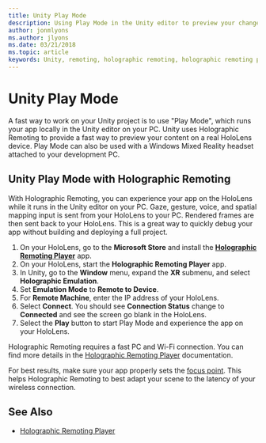 ```yaml
---
title: Unity Play Mode
description: Using Play Mode in the Unity editor to preview your changes on a device without deploying an app.
author: jonmlyons
ms.author: jlyons
ms.date: 03/21/2018
ms.topic: article
keywords: Unity, remoting, holographic remoting, holographic remoting player, HoloLens, mixed reality headset, windows mixed reality headset, virtual reality headset, unity play mode
---
```



# Unity Play Mode

A fast way to work on your Unity project is to use "Play Mode", which runs your app locally in the Unity editor on your PC. Unity uses Holographic Remoting to provide a fast way to preview your content on a real HoloLens device. Play Mode can also be used with a Windows Mixed Reality headset attached to your development PC.

## Unity Play Mode with Holographic Remoting

With Holographic Remoting, you can experience your app on the HoloLens while it runs in the Unity editor on your PC. Gaze, gesture, voice, and spatial mapping input is sent from your HoloLens to your PC. Rendered frames are then sent back to your HoloLens. This is a great way to quickly debug your app without building and deploying a full project.
1. On your HoloLens, go to the **Microsoft Store** and install the **[Holographic Remoting Player](https://www.microsoft.com/store/p/holographic-remoting-player/9nblggh4sv40)** app.
2. On your HoloLens, start the **Holographic Remoting Player** app.
3. In Unity, go to the **Window** menu, expand the **XR** submenu, and select **Holographic Emulation**.
4. Set **Emulation Mode** to **Remote to Device**.
5. For **Remote Machine**, enter the IP address of your HoloLens.
6. Select **Connect**. You should see **Connection Status** change to **Connected** and see the screen go blank in the HoloLens.
7. Select the **Play** button to start Play Mode and experience the app on your HoloLens.

Holographic Remoting requires a fast PC and Wi-Fi connection. You can find more details in the [Holographic Remoting Player](../platform-capabilities-and-apis/holographic-remoting-player.md) documentation.

For best results, make sure your app properly sets the [focus point](focus-point-in-unity.md). This helps Holographic Remoting to best adapt your scene to the latency of your wireless connection.

## See Also
* [Holographic Remoting Player](../platform-capabilities-and-apis/holographic-remoting-player.md)
